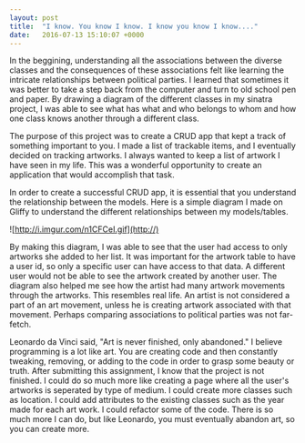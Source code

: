 ```yaml
---
layout: post
title:  "I know. You know I know. I know you know I know...."
date:   2016-07-13 15:10:07 +0000
---
```


In the beggining, understanding all the associations between the diverse classes and the consequences of these associations felt like learning the intricate relationships between political parties. I learned that sometimes it was better to take a step back from the computer and turn to old school pen and paper. By drawing a diagram of the different classes in my sinatra project, I was able to see what has what and who belongs to whom and how one class knows another through a different class. 

The purpose of this project was to create a CRUD app that kept a track of something important to you. I made a list of trackable items, and I eventually decided on tracking artworks. I always wanted to keep a list of artwork I have seen in my life. This was a wonderful opportunity to create an application that would accomplish that task.

In order to create a successful CRUD app, it is essential that you understand the relationship between the models. Here is a simple diagram I made on Gliffy to understand the different relationships between my models/tables.

![http://i.imgur.com/n1CFCeI.gif](http://)

By making this diagram, I was able to see that the user had access to only artworks she added to her list. It was important for the artwork table to have a user id, so only a specific user can have access to that data. A different user would not be able to see the artwork created by another user. The diagram also helped me see how the artist had many artwork movements through the artworks. This resembles real life. An artist is not considered a part of an art movement, unless he is creating artwork associated with that movement. Perhaps comparing associations to political parties was not far-fetch.

Leonardo da Vinci said, "Art is never finished, only abandoned." I believe programming is a lot like art. You are creating code and then constantly tweaking, removing, or adding to the code in order to grasp some beauty or truth. After submitting this assignment, I know that the project is not finished. I could do so much more like creating a page where all the user's artworks is seperated by type of medium. I could create more classes such as location. I could add attributes to the existing classes such as the year made for each art work. I could refactor some of the code. There is so much more I can do, but like Leonardo, you must eventually abandon art, so you can create more.

